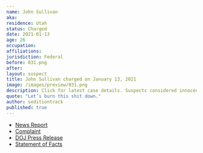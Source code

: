 ```yaml
---
name: John Sullivan
aka:
residence: Utah
status: Charged
date: 2021-01-13
age: 26
occupation:
affiliations:
jurisdiction: Federal
before: 031.png
after:
layout: suspect
title: John Sullivan charged on January 13, 2021
image: /images/preview/031.png
description: Click for latest case details. Suspects considered innocent until proven guilty.
quote: "Let’s burn this shit down."
author: seditiontrack
published: true
---
```


- [News Report](https://www.politico.com/news/2021/01/14/liberal-activist-charged-capitol-riot-459553)
- [Complaint](https://extremism.gwu.edu/sites/g/files/zaxdzs2191/f/John%20Earle%20Sullivan%20Affidavit%20in%20Support%20of%20Criminal%20Complaint.pdf)
- [DOJ Press Release](https://www.justice.gov/usao-dc/pr/utah-man-charged-federal-court-following-events-united-states-capitol)
- [Statement of Facts](https://www.justice.gov/opa/page/file/1354781/download)